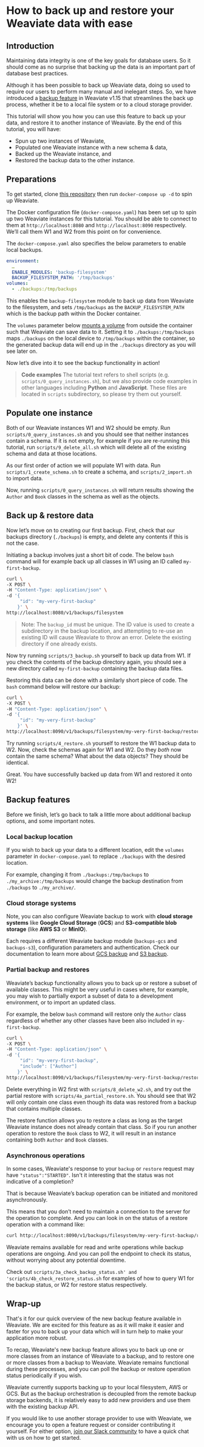 # How to back up and restore your Weaviate data with ease

## Introduction
Maintaining data integrity is one of the key goals for database users. So it should come as no surprise that backing up the data is an important part of database best practices.

Although it has been possible to back up Weaviate data, doing so used to require our users to perform many manual and inelegant steps. So, we have introduced a [backup feature](https://weaviate.io/developers/weaviate/current/configuration/backups.html) in Weaviate v1.15 that streamlines the back up process, whether it be to a local file system or to a cloud storage provider.

This tutorial will show you how you can use this feature to back up your data, and restore it to another instance of Weaviate. By the end of this tutorial, you will have:
- Spun up two instances of Weaviate,
- Populated one Weaviate instance with a new schema & data,
- Backed up the Weaviate instance, and
- Restored the backup data to the other instance.


## Preparations
To get started, clone [this repository](https://github.com/weaviate-tutorials/weaviate-backup) then run `docker-compose up -d` to spin up Weaviate. 

The Docker configuration file (`docker-compose.yaml`) has been set up to spin up two Weaviate instances for this tutorial. You should be able to connect to them at `http://localhost:8080` and `http://localhost:8090` respectively. We’ll call them W1 and W2 from this point on for convenience.

The `docker-compose.yaml` also specifies the below parameters to enable local backups.
```yaml
environment:
  …
  ENABLE_MODULES: 'backup-filesystem'
  BACKUP_FILESYSTEM_PATH: '/tmp/backups'
volumes:
  - ./backups:/tmp/backups
```

This enables the `backup-filesystem` module to back up data from Weaviate to the filesystem, and sets `/tmp/backups` as the `BACKUP_FILESYSTEM_PATH` which is the backup path within the Docker container. 

The `volumes` parameter below [mounts a volume](https://weaviate.io/developers/weaviate/current/configuration/persistence.html) from outside the container such that Weaviate can save data to it. Setting it to `./backups:/tmp/backups` maps `./backups` on the local device to `/tmp/backups` within the container, so the generated backup data will end up in the `./backups` directory as you will see later on. 

Now let’s dive into it to see the backup functionality in action!

> **Code examples**
> The tutorial text refers to shell scripts (e.g. `scripts/0_query_instances.sh`), but we also provide code examples in other languages including **Python** and **JavaScript**. These files are located in `scripts` subdirectory, so please try them out yourself. 

## Populate one instance
Both of our Weaviate instances W1 and W2 should be empty. Run `scripts/0_query_instances.sh` and you should see that neither instances contain a schema. If it is not empty, for example if you are re-running this tutorial, run `scripts/9_delete_all.sh` which will delete all of the existing schema and data at those locations.

As our first order of action we will populate W1 with data. Run `scripts/1_create_schema.sh` to create a schema, and `scripts/2_import.sh` to import data. 

Now, running `scripts/0_query_instances.sh` will return results showing the `Author` and `Book` classes in the schema as well as the objects.

## Back up & restore data
Now let’s move on to creating our first backup. First, check that our backups directory (`./backups`) is empty, and delete any contents if this is not the case. 

Initiating a backup involves just a short bit of code. The below `bash` command will for example back up all classes in W1 using an ID called `my-first-backup`.
```bash
curl \
-X POST \
-H "Content-Type: application/json" \
-d '{
     "id": "my-very-first-backup"
    }' \
http://localhost:8080/v1/backups/filesystem
```
> Note: The `backup_id` must be unique. The ID value is used to create a subdirectory in the backup location, and attempting to re-use an existing ID will cause Weaviate to throw an error. Delete the existing directory if one already exists.

Now try running `scripts/3_backup.sh` yourself to back up data from W1. If you check the contents of the backup directory again, you should see a new directory called `my-first-backup` containing the backup data files.

Restoring this data can be done with a similarly short piece of code. The `bash` command below will restore our backup:
```bash
curl \
-X POST \
-H "Content-Type: application/json" \
-d '{
     "id": "my-very-first-backup"
    }' \
http://localhost:8090/v1/backups/filesystem/my-very-first-backup/restore
```

Try running `scripts/4_restore.sh` yourself to restore the W1 backup data to W2. Now, check the schemas again for W1 and W2. Do they *both* now contain the same schema? What about the data objects? They should be identical.   

Great. You have successfully backed up data from W1 and restored it onto W2! 

## Backup features
Before we finish, let’s go back to talk a little more about additional backup options, and some important notes.

### Local backup location
If you wish to back up your data to a different location, edit the `volumes` parameter in `docker-compose.yaml` to replace `./backups` with the desired location.

For example, changing it from `./backups:/tmp/backups` to `./my_archive:/tmp/backups` would change the backup destination from `./backups` to `./my_archive/`.

### Cloud storage systems
Note, you can also configure Weaviate backup to work with **cloud storage systems** like **Google Cloud Storage** (**GCS**) and **S3-compatible blob storage** (like **AWS S3** or **MinIO**).

Each requires a different Weaviate backup module (`backups-gcs` and `backups-s3`), configuration parameters and authentication. Check our documentation to learn more about [GCS backup](https://weaviate.io/developers/weaviate/current/configuration/backups.html#gcs-google-cloud-storage) and [S3 backup](https://weaviate.io/developers/weaviate/current/configuration/backups.html#s3-aws-or-s3-compatible).

### Partial backup and restores
Weaviate’s backup functionality allows you to back up or restore a subset of available classes. This might be very useful in cases where, for example, you may wish to partially export a subset of data to a development environment, or to import an updated class.

For example, the below `bash` command will restore only the `Author` class regardless of whether any other classes have been also included in `my-first-backup`.
```bash
curl \
-X POST \
-H "Content-Type: application/json" \
-d '{
     "id": "my-very-first-backup",
     "include": ["Author"]
    }' \
http://localhost:8090/v1/backups/filesystem/my-very-first-backup/restore
```

Delete everything in W2 first with `scripts/8_delete_w2.sh`, and try out the partial restore with `scripts/4a_partial_restore.sh`. You should see that W2 will only contain one class even though its data was restored from a backup that contains multiple classes.

The restore function allows you to restore a class as long as the target Weaviate instance does not already contain that class. So if you run another operation to restore the `Book` class to W2, it will result in an instance containing both `Author` and `Book` classes.

### Asynchronous operations
In some cases, Weaviate's response to your `backup` or `restore` request may have  `"status":"STARTED"`. Isn't it interesting that the status was not indicative of a completion?

That is because Weaviate’s backup operation can be initiated and monitored asynchronously. 

This means that you don’t need to maintain a connection to the server for the operation to complete. And you can look in on the status of a restore operation with a command like:
```bash
curl http://localhost:8090/v1/backups/filesystem/my-very-first-backup/restore
```

Weaviate remains available for read and write operations while backup operations are ongoing. And you can poll the endpoint to check its status, without worrying about any potential downtime.

Check out `scripts/3a_check_backup_status.sh' and 'scripts/4b_check_restore_status.sh` for examples of how to query W1 for the backup status, or W2 for restore status respectively.
 
## Wrap-up
That's it for our quick overview of the new backup feature available in Weaviate. We are excited for this feature as as it will make it easier and faster for you to back up your data which will in turn help to make your application more robust. 

To recap, Weaviate's new backup feature allows you to back up one or more classes from an instance of Weaviate to a backup, and to restore one or more classes from a backup to Weaviate. Weaviate remains functional during these processes, and you can poll the backup or restore operation status periodically if you wish. 

Weaviate currently supports backing up to your local filesystem, AWS or GCS. But as the backup orchestration is decoupled from the remote backup storage backends, it is relatively easy to add new providers and use them with the existing backup API.

If you would like to use another storage provider to use with Weaviate, we encourage you to open a feature request or consider contributing it yourself. For either option, [join our Slack community](https://join.slack.com/t/weaviate/shared_invite/zt-goaoifjr-o8FuVz9b1HLzhlUfyfddhw) to have a quick chat with us on how to get started.
